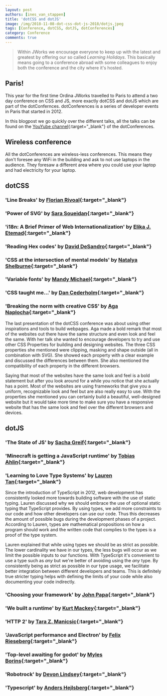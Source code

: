 ```yaml
---
layout: post
authors: [ines_van_stappen]
title: 'dotCSS and dotJS'
image: /img/2018-11-08-dot-css-dot-js-2018/dotjs.jpeg
tags: [Conference, dotCSS, dotJS, dotConferences]
category: Conference
comments: true
---
```


> Within JWorks we encourage everyone to keep up with the latest and greatest by offering our so called _Learning Holidays_.
> This basically means going to a conference abroad with some colleagues to enjoy both the conference and the city where it's hosted.

## Paris!
This year for the first time Ordina JWorks travelled to Paris to attend a two day conference on CSS and JS, more exactly dotCSS and dotJS which are part of the dotConfernces. dotConferences is a series of developer events in Paris that started in 2012. 

In this blogpost we go quickly over the different talks, all the talks can be found on the [YouYube channel](https://www.youtube.com/user/dotconferences){:target="_blank"} of the dotConferences.


## Wireless conference
All the dotConferences are wireless-less conferences. This means they don't foresee any WiFi in the building and ask to not use laptops in the audience. They foresaw a different area where you could use your laptop and had electricity for your laptop.

## dotCSS

### 'Line Breaks' by [Florian Rivoal](https://twitter.com/frivoal){:target="_blank"}

### 'Power of SVG' by [Sara Soueidan](https://twitter.com/SaraSoueidan){:target="_blank"}

### 'i18n: A Brief Primer of Web Internationalization' by [Elika J. Etemad](https://twitter.com/fantasai){:target="_blank"}

### 'Reading Hex codes' by [David DeSandro](https://twitter.com/desandro){:target="_blank"}

### 'CSS at the intersection of mental models' by [Natalya Shelburne](https://twitter.com/natalyathree){:target="_blank"}

### 'Variable fonts' by [Mandy Michael](https://twitter.com/mandy_kerr){:target="_blank"}

### 'CSS taught me…' by [Dan Cederholm](https://twitter.com/simplebits){:target="_blank"}

### 'Breaking the norm with creative CSS' by [Aga Naplocha](https://twitter.com/aganaplocha){:target="_blank"}

The last presentation of the dotCSS conference was about using other inspirations and tools to build webpages. Aga made a bold remark that most of the websites out there have the same structure and even look and feel the same. With her talk she wanted to encourage developers to try and use other CSS Properties for building and designing websites. The three CSS properties she mentioned were clipping, masking and shape outside (all in combination with SVG). She showed each property with a clear example and discussed the differences between them. She also mentioned the compatibility of each property in the different browsers. 

Saying that most of the websites have the same look and feel is a bold statement but after you look around for a while you notice that she actually has a point. Most of the websites are using frameworks that give you a uniform, recognizable look and feel but are also really easy to use. With the properties she mentioned you can certainly build a beautiful, well-designed website but it would take more time to make sure you have a responsive website that has the same look and feel over the different browsers and devices.

## dotJS

### 'The State of JS' by [Sacha Greif](https://twitter.com/sachagreif){:target="_blank"}

### 'Minecraft is getting a JavaScript runtime' by [Tobias Ahlin](https://twitter.com/tobiasahlin){:target="_blank"}

### 'Learning to Love Type Systems' by [Lauren Tan](https://twitter.com/sugarpirate_){:target="_blank"}

Since the introduction of TypeScript in 2012, web development has consistently looked more towards building software with the use of static typing. Lauren discussed why we should embrace the use of optional static typing that TypeScript provides. By using types, we add more constraints to our code and how other developers can use our code. Thus this decreases the amount of possible bugs during the development phases of a project. According to Lauren, types are mathematical propositions on how a program should work and the written code that complies to the types is a proof of the type system.

Lauren explained that while using types we should be as strict as possible. The lower cardinality we have in our types, the less bugs will occur as we limit the possible inputs to our functions. With TypeScript it's convenient to use a type such as *any* but we're better of avoiding using the *any* type. By consistently being as strict as possible in our type usage, we facilitate better integration between different developers and teams. This is definitely true stricter typing helps with defining the limits of your code while also documenting your code indirectly.

### 'Choosing your framework' by [John Papa](https://twitter.com/john_papa){:target="_blank"}

### 'We built a runtime' by [Kurt Mackey](https://twitter.com/mrkurt){:target="_blank"}

### 'HTTP 2' by [Tara Z. Manicsic](https://twitter.com/tzmanics){:target="_blank"}

### 'JavaScript performance and Electron' by [Felix Rieseberg](https://twitter.com/felixrieseberg){:target="_blank"}

### 'Top-level awaiting for godot' by [Myles Borins](https://twitter.com/mylesborins){:target="_blank"}

### 'Robotrock' by [Devon Lindsey](https://twitter.com/devonbl){:target="_blank"}

### 'Typescript' by [Anders Hejlsberg](https://twitter.com/ahejlsberg){:target="_blank"}

